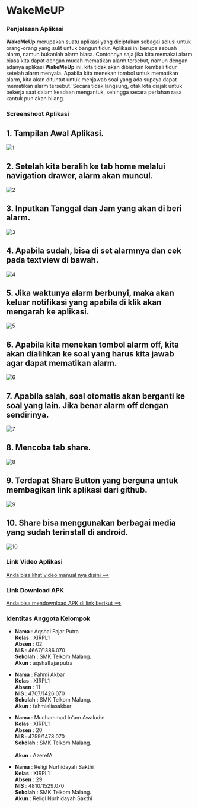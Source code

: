 # WakeMeUP
### Penjelasan Aplikasi

**WakeMeUp** merupakan suatu aplikasi yang diciptakan sebagai solusi untuk orang-orang yang sulit untuk bangun tidur.
Aplikasi ini berupa sebuah alarm, namun bukanlah alarm biasa. Contohnya saja jika kita memakai alarm biasa
kita dapat dengan mudah mematikan alarm tersebut, namun dengan adanya aplikasi **WakeMeUp** ini, kita tidak akan 
dibiarkan kembali tidur setelah alarm menyala. Apabila kita menekan tombol untuk mematikan alarm, kita akan dituntut untuk menjawab
soal yang ada supaya dapat mematikan alarm tersebut. Secara tidak langsung, otak kita diajak untuk bekerja saat dalam keadaan
mengantuk, sehingga secara perlahan rasa kantuk pun akan hilang.

### Screenshoot Aplikasi
## 1. Tampilan Awal Aplikasi. 
![1](https://cloud.githubusercontent.com/assets/22128258/20609567/eaf6932a-b2c0-11e6-969c-ed558523b6d9.png)
## 2. Setelah kita beralih ke tab home melalui navigation drawer, alarm akan muncul.
![2](https://cloud.githubusercontent.com/assets/22128258/20609568/eb2650b0-b2c0-11e6-8790-0c9932b3393b.png)
## 3. Inputkan Tanggal dan Jam yang akan di beri alarm.
![3](https://cloud.githubusercontent.com/assets/22128258/20609569/eb4d9d50-b2c0-11e6-94af-7c543d9c76ac.png)
## 4. Apabila sudah, bisa di set alarmnya dan cek pada textview di bawah.
![4](https://cloud.githubusercontent.com/assets/22128258/20609570/eb4f4cfe-b2c0-11e6-89e3-aa468bbaff03.png)
## 5. Jika waktunya alarm berbunyi, maka akan keluar notifikasi yang apabila di klik akan mengarah ke aplikasi.
![5](https://cloud.githubusercontent.com/assets/22128258/20609571/eb538dbe-b2c0-11e6-9dad-f340c8c73d7a.png)
## 6. Apabila kita menekan tombol alarm off, kita akan dialihkan ke soal yang harus kita jawab agar dapat mematikan alarm.
![6](https://cloud.githubusercontent.com/assets/22128258/20609572/eb547c10-b2c0-11e6-8162-80322ef5246b.png)
## 7. Apabila salah, soal otomatis akan berganti ke soal yang lain. Jika benar alarm off dengan sendirinya.
![7](https://cloud.githubusercontent.com/assets/22128258/20609573/eb573d24-b2c0-11e6-8616-f2af0bb41e7c.png)
## 8. Mencoba tab share.
![8](https://cloud.githubusercontent.com/assets/22128258/20609574/eb593fb6-b2c0-11e6-9f3d-aa6cc838441a.png)
## 9. Terdapat Share Button yang berguna untuk membagikan link aplikasi dari github.
![9](https://cloud.githubusercontent.com/assets/22128258/20609575/eb7d2e44-b2c0-11e6-9702-9873d0267124.png)
## 10. Share bisa menggunakan berbagai media yang sudah terinstall di android.
![10](https://cloud.githubusercontent.com/assets/22128258/20609576/eb80243c-b2c0-11e6-803c-28eb51fc7c9b.png)

### Link Video Aplikasi
[Anda bisa lihat video manual nya disini ==>](https://youtu.be/OTTJFxlp7ws)

### Link Download APK
[Anda bisa mendownload APK di link berikut ==>](https://drive.google.com/open?id=0BxHgzoMpq8Rcd010YVV0UmpBdVk)

### Identitas Anggota Kelompok
- **Nama**    : Aqshal Fajar Putra <br>
  **Kelas**   : XIRPL1 <br>
  **Absen**   : 02 <br>
  **NIS**     : 4667/1386.070 <br>
  **Sekolah** : SMK Telkom Malang. <br>
  **Akun**    : aqshalfajarputra
  
- **Nama**    : Fahmi Akbar  <br>
  **Kelas**   : XIRPL1 <br>
  **Absen**   : 11  <br>
  **NIS**     : 4707/1426.070 <br>
  **Sekolah** : SMK Telkom Malang. <br>
  **Akun**    : fahmialiasakbar
  
- **Nama**    : Muchammad In'am Awaludin <br>
  **Kelas**   : XIRPL1 <br>
  **Absen**   : 20 <br>
  **NIS**     : 4759/1478.070 <br>
  **Sekolah** : SMK Telkom Malang. <br>  
  **Akun**    : AzerefA
    
- **Nama**    : Religi Nurhidayah Sakthi <br> 
  **Kelas**   : XIRPL1 <br>
  **Absen**   : 29 <br>
  **NIS**     : 4810/1529.070 <br>
  **Sekolah** : SMK Telkom Malang. <br>
  **Akun**    : Religi Nurhidayah Sakthi
